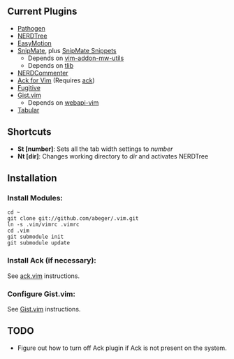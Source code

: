 Current Plugins
---------------

* [Pathogen](https://github.com/tpope/vim-pathogen)
* [NERDTree](https://github.com/scrooloose/nerdtree)
* [EasyMotion](https://github.com/Lokaltog/vim-easymotion)
* [SnipMate](https://github.com/garbas/vim-snipmate), plus [SnipMate Snippets](https://github.com/honza/vim-snippets)
    * Depends on [vim-addon-mw-utils](https://github.com/MarcWeber/vim-addon-mw-utils)
    * Depends on [tlib](https://github.com/tomtom/tlib_vim)
* [NERDCommenter](https://github.com/scrooloose/nerdcommenter)
* [Ack for Vim](https://github.com/mileszs/ack.vim) (Requires [ack](http://betterthangrep.com))
* [Fugitive](https://github.com/tpope/vim-fugitive)
* [Gist.vim](https://github.com/mattn/gist-vim)
    * Depends on [webapi-vim](https://github.com/mattn/webapi-vim)
* [Tabular](https://github.com/godlygeek/tabular)


Shortcuts
---------

* **St [number]**: Sets all the tab width settings to _number_
* **Nt [dir]**: Changes working directory to _dir_ and activates NERDTree


Installation
------------

### Install Modules:

    cd ~
    git clone git://github.com/abeger/.vim.git
    ln -s .vim/vimrc .vimrc
    cd .vim
    git submodule init
    git submodule update   

### Install Ack (if necessary):
See [ack.vim](https://github.com/mileszs/ack.vim#installation) instructions.

### Configure Gist.vim:
See [Gist.vim](https://github.com/mattn/gist-vim#install) instructions.

TODO
---

* Figure out how to turn off Ack plugin if Ack is not present on the system.
